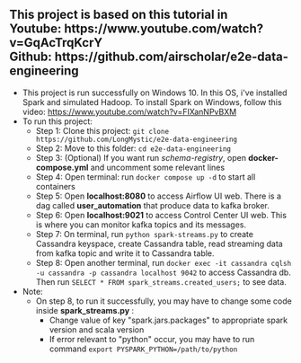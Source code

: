 <h2>This project is based on this tutorial in <br>Youtube: https://www.youtube.com/watch?v=GqAcTrqKcrY<br>Github: https://github.com/airscholar/e2e-data-engineering</h2>

- This project is run successfully on Windows 10. In this OS, i've installed Spark and simulated Hadoop.
  To install Spark on Windows, follow this video: https://www.youtube.com/watch?v=FIXanNPvBXM
- To run this project:
  + Step 1: Clone this project: ```git clone https://github.com/LongMystic/e2e-data-engineering```
  + Step 2: Move to this folder: ```cd e2e-data-engineering```
  + Step 3: (Optional) If you want run <i>schema-registry</i>, open <b>docker-compose.yml</b> and uncomment some relevant lines
  + Step 4: Open terminal: run ```docker compose up -d``` to start all containers
  + Step 5: Open <b>localhost:8080</b> to access Airflow UI web. There is a dag called <b>user_automation</b> that produce data to kafka broker.
  + Step 6: Open <b>localhost:9021</b> to access Control Center UI web. This is where you can monitor kafka topics and its messages.
  + Step 7: On terminal, run ```python spark-streams.py``` to create Cassandra keyspace, create Cassandra table, read streaming data from kafka topic and write it to Cassandra table.
  + Step 8: Open another terminal, run ```docker exec -it cassandra cqlsh -u cassandra -p cassandra localhost 9042``` to access Cassandra db. Then run ```SELECT * FROM spark_streams.created_users;``` to see data.
- Note:
  + On step 8, to run it successfully, you may have to change some code inside <b>spark_streams.py</b> :
    + Change value of key "spark.jars.packages" to appropriate spark version and scala version
    + If error relevant to "python" occur, you may have to run command ```export PYSPARK_PYTHON=/path/to/python```
